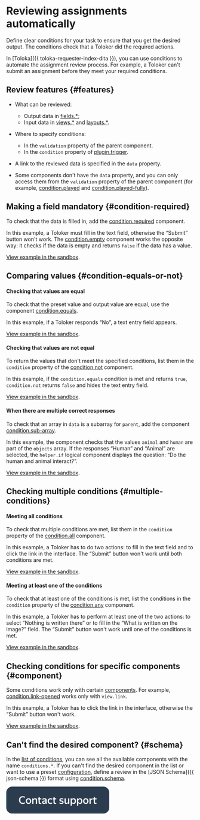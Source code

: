 # Reviewing assignments automatically

Define clear conditions for your task to ensure that you get the desired output. The conditions check that a Toloker did the required actions.

In [Toloka]({{ toloka-requester-index-dita }}), you can use conditions to automate the assignment review process. For example, a Toloker can't submit an assignment before they meet your required conditions.

## Review features {#features}

- What can be reviewed:
    - Output data in [fields.*](../reference/fields.md);
    - Input data in [views.*](../reference/views.md) and [layouts.*](../reference/layouts.md).

- Where to specify conditions:
    - In the `validation` property of the parent component.
    - In the `condition` property of [plugin.trigger](../reference/plugin.trigger.md).

- A link to the reviewed data is specified in the `data` property.
- Some components don't have the `data` property, and you can only access them from the `validation` property of the parent component (for example, [condition.played](../reference/condition.played.md) and [condition.played-fully](../reference/condition.played-fully.md)).

## Making a field mandatory {#condition-required}

To check that the data is filled in, add the [condition.required](../reference/condition.required.md) component.

In this example, a Toloker must fill in the text field, otherwise the “Submit” button won't work. The [condition.empty](../reference/condition.empty.md) component works the opposite way: it checks if the data is empty and returns `false` if the data has a value.

[View example in the sandbox](https://clck.ru/QR9Qq).

## Comparing values {#condition-equals-or-not}

#### Checking that values are equal

To check that the preset value and output value are equal, use the component [condition.equals](../reference/condition.equals.md).

In this example, if a Toloker responds “No”, a text entry field appears.

[View example in the sandbox](https://clck.ru/TR5Zy).

#### Checking that values are not equal

To return the values that don't meet the specified conditions, list them in the `condition` property of the [condition.not](../reference/condition.not.md) component.

In this example, if the `condition.equals` condition is met and returns `true`, `condition.not` returns `false` and hides the text entry field.

[View example in the sandbox](https://clck.ru/TR5eS).

#### When there are multiple correct responses

To check that an array in `data` is a subarray for `parent`, add the component [condition.sub-array](../reference/condition.sub-array.md).

In this example, the component checks that the values `animal` and `human` are part of the `objects` array. If the responses “Human” and “Animal” are selected, the `helper.if` logical component displays the question: “Do the human and animal interact?”.

[View example in the sandbox](https://clck.ru/TR5pC).

## Checking multiple conditions {#multiple-conditions}

#### Meeting all conditions

To check that multiple conditions are met, list them in the `condition` property of the [condition.all](../reference/condition.all.md) component.

In this example, a Toloker has to do two actions: to fill in the text field and to click the link in the interface. The “Submit” button won't work until both conditions are met.

[View example in the sandbox](https://clck.ru/TR7Do).

#### Meeting at least one of the conditions

To check that at least one of the conditions is met, list the conditions in the `condition` property of the [condition.any](../reference/condition.any.md) component.

In this example, a Toloker has to perform at least one of the two actions: to select “Nothing is written there” or to fill in the “What is written on the image?” field. The “Submit” button won't work until one of the conditions is met.

[View example in the sandbox](https://clck.ru/TR6Mk).

## Checking conditions for specific components {#component}

Some conditions work only with certain [components](../../glossary.md#component-ru). For example, [condition.link-opened](../reference/condition.link-opened.md) works only with `view.link`.

In this example, a Toloker has to click the link in the interface, otherwise the “Submit” button won't work.

[View example in the sandbox](https://clck.ru/TR7KZ).

## Can't find the desired component? {#schema}

In the [list of conditions](../reference/conditions.md), you can see all the available components with the name `conditions.*`. If you can't find the desired component in the list or want to use a preset [configuration](../../glossary.md#konfig-ru), define a review in the [JSON Schema]({{ json-schema }}) format using [condition.schema](../reference/condition.schema.md).


[![image](../_images/buttons/contact-support.svg)](../concepts/support.md)
